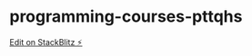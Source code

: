 # programming-courses-pttqhs

[Edit on StackBlitz ⚡️](https://stackblitz.com/edit/programming-courses-pttqhs)